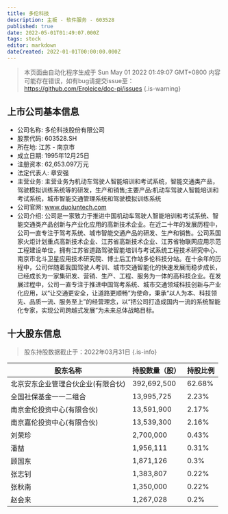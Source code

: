 ```yaml
---
title: 多伦科技
description: 主板 - 软件服务 - 603528
published: true
date: 2022-05-01T01:49:07.000Z
tags: stock
editor: markdown
dateCreated: 2022-01-01T00:00:00.000Z
---
```


> 本页面由自动化程序生成于 Sun May 01 2022 01:49:07 GMT+0800
> 内容可能存在错误，如有bug请提交issue至：https://github.com/Eroleice/doc-pi/issues
{.is-warning}

## 上市公司基本信息
- 公司名称: 多伦科技股份有限公司
- 股票代码: 603528.SH
- 所在地: 江苏 - 南京市
- 成立日期: 1995年12月25日
- 注册资本: 62,653.097万元
- 法定代表人: 章安强
- 主营业务: 主营业务为机动车驾驶人智能培训和考试系统，智能交通类产品，驾驶模拟训练系统等的研发，生产和销售;主要产品:机动车驾驶人智能培训和考试系统，城市智能交通管理系统和驾驶模拟训练系统
- 公司官网: www.duoluntech.com
- 公司介绍: 公司是一家致力于推进中国机动车驾驶人智能培训和考试系统、智能交通类产品创新与产业化应用的高新技术企业。在近二十年的发展历程中，公司一直专注于驾考系统、城市智能交通产品的研发、生产和销售。公司系国家火炬计划重点高新技术企业、江苏省高新技术企业、江苏省物联网应用示范工程建设单位，拥有江苏省道路驾驶智能培训与考试系统工程技术研究中心、南京市北斗卫星应用技术研究院、博士后工作站多伦科技分站。在十余年的历程中，公司伴随着我国驾驶人考训、城市交通智能化的快速发展而稳步成长，已经成长为一家集研发、营销、生产、工程、服务为一体的高科技企业。在发展过程中，公司一直专注于推进中国驾考系统、城市交通领域科技创新与产业化应用，以“让交通更安全，让道路更顺畅”为使命，秉承“以人为本、科技领先、品质一流、服务至上”的经营理念，以“把公司打造成国内一流的系统智能化专家，实现公司跨越式发展”为未来总体战略目标。


## 十大股东信息
> 股东持股数据截止于：2022年03月31日
{.is-info}

| 股东名称 | 持股数量（股） | 持股比例 |
| --- | --- | --- |
| 北京安东企业管理合伙企业(有限合伙) | 392,692,500 | 62.68% |
| 全国社保基金一一二组合 | 13,995,725 | 2.23% |
| 南京金伦投资中心(有限合伙) | 13,591,900 | 2.17% |
| 南京嘉伦投资中心(有限合伙) | 13,539,300 | 2.16% |
| 刘荣珍 | 2,700,000 | 0.43% |
| 潘喆 | 1,956,111 | 0.31% |
| 顾国东 | 1,871,126 | 0.3% |
| 张志钊 | 1,383,807 | 0.22% |
| 张秋南 | 1,350,000 | 0.22% |
| 赵会来 | 1,267,028 | 0.2% |




